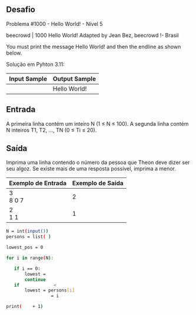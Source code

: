 ## Desafio

Problema #1000 - Hello World! - Nível 5

beecrowd | 1000
Hello World!
Adapted by Jean Bez, beecrowd !- Brasil

You must print the message Hello World! and then the endline as shown below.

Solução em Pyhton 3.11:

| Input Sample | Output Sample |
| ------------ | ------------- |
|              | Hello World!  |


## Entrada

A primeira linha contém um inteiro N (1 ≤ N ≤ 100). A segunda linha contém N inteiros T1, T2, ..., TN (0 ≤ Ti ≤ 20).

## Saída

Imprima uma linha contendo o número da pessoa que Theon deve dizer ser seu algoz. Se existe mais de uma resposta possível, imprima a menor.

 | Exemplo de Entrada | Exemplo de Saída|
| ---|--- |
| 3<br />8 0 7 | 2 |
| 2<br />1 1 | 1 |

```bash
N = int(input())
persons = list( )

lowest_pos = 0

for i in range(N):

   if i == 0:
       lowest =
       continue
   if             <             
       lowest = persons[i]
                 = i

print(    + 1)

```